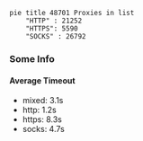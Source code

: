 
```mermaid
pie title 48701 Proxies in list
    "HTTP" : 21252
    "HTTPS": 5590
    "SOCKS" : 26792
```

### Some Info
#### Average Timeout

- mixed: 3.1s
- http: 1.2s
- https: 8.3s
- socks: 4.7s